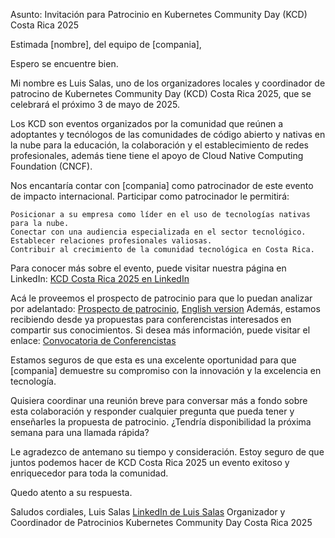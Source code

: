 Asunto: Invitación para Patrocinio en Kubernetes Community Day (KCD) Costa Rica 2025

Estimada [nombre], del equipo de [compania],

Espero  se encuentre bien.


Mi nombre es Luis Salas, uno de los organizadores locales y coordinador de patrocino de Kubernetes Community Day (KCD) Costa Rica 2025, que se celebrará el próximo 3 de mayo de 2025.

Los KCD son eventos organizados por la comunidad que reúnen a adoptantes y tecnólogos de las comunidades de código abierto y nativas en la nube para la educación, la colaboración y el establecimiento de redes profesionales, además tiene tiene el apoyo de Cloud Native Computing Foundation (CNCF).

Nos encantaría contar con [compania] como patrocinador de este evento de impacto internacional. Participar como patrocinador le permitirá:

    Posicionar a su empresa como líder en el uso de tecnologías nativas para la nube.
    Conectar con una audiencia especializada en el sector tecnológico.
    Establecer relaciones profesionales valiosas.
    Contribuir al crecimiento de la comunidad tecnológica en Costa Rica.

Para conocer más sobre el evento, puede visitar nuestra página en LinkedIn: [KCD Costa Rica 2025 en LinkedIn](https://www.linkedin.com/posts/kcdcostarica_networking-kubernetes-activity-7265470142195654658-ByXb/?originalSubdomain=es)

Acá le proveemos el prospecto de patrocinio para que lo puedan analizar por adelantado: [Prospecto de patrocinio](https://drive.google.com/file/d/1mcGjYr9IbETK1OnfaoZVEkIU-WUL-HKi/view?usp=sharing), [English version](https://drive.google.com/file/d/1jG4bVg4XFAd1TmJJOzeMb5emV3kWtr5z/view?usp=drive_link)
Además, estamos recibiendo desde ya propuestas para conferencistas interesados en compartir sus conocimientos. Si desea más información, puede visitar el enlace: [Convocatoria de Conferencistas](https://sessionize.com/kcd-costa-rica-2025)

Estamos seguros de que esta es una excelente oportunidad para que [compania] demuestre su compromiso con la innovación y la excelencia en tecnología.

Quisiera coordinar una reunión breve para conversar más a fondo sobre esta colaboración y responder cualquier pregunta que pueda tener y enseñarles la propuesta de patrocinio. ¿Tendría disponibilidad la próxima semana para una llamada rápida?

Le agradezco de antemano su tiempo y consideración. Estoy seguro de que juntos podemos hacer de KCD Costa Rica 2025 un evento exitoso y enriquecedor para toda la comunidad.

Quedo atento a su respuesta.

Saludos cordiales,
Luis Salas
[LinkedIn de Luis Salas](https://www.linkedin.com/in/luis-salas-32ab6259/)
Organizador y Coordinador de Patrocinios Kubernetes Community Day Costa Rica 2025
